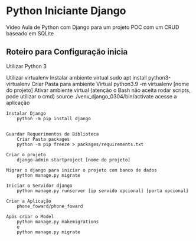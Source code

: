 # Python Iniciante Django

Video Aula de Python com Django para um projeto POC com um CRUD baseado em SQLite



## Roteiro para Configuração inicia
Utilizar Python 3

Utilizar virtualenv
    Instalar ambiente virtual
        sudo apt install python3-virtualenv
    Criar Pasta para ambiente Virtual
        python3.9 -m virtualenv [nome do projeto]
    Ativar ambiente virtual (atenção o Bash não aceita rodar scripts, pode utilizar o cmd)
        source ./venv_django_0304/bin/activate
        acesse a aplicação
    
    Instalar Django
        python -m pip install django


    Guardar Requerimentos de Biblioteca
        Criar Pasta packages
        python -m pip freeze > packages/requirements.txt
    
    Criar o projeto
        django-admin startproject [nome do projeto]
    
    Migrar o django para iniciar o projeto com banco de dados
        python manage.py migrate
    
    Iniciar o Servidor django
        python manage.py runserver [ip servido opcional] [porta opcional] 

    Criar a Aplicação
        phone_foward/phone_foward

    Após criar o Model 
        python manage.py makemigrations
        e
        python manage.py migrate

